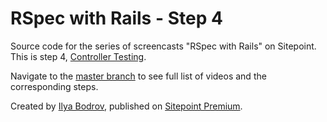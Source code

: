 # RSpec with Rails - Step 4

Source code for the series of screencasts "RSpec with Rails" on Sitepoint. This is step 4, [Controller Testing]().

Navigate to the [master branch](https://github.com/learnable-content/RSpec-collection/tree/master) to see full list of videos and the corresponding steps.

Created by [Ilya Bodrov](http://radiant-wind.com), published on [Sitepoint Premium](https://www.sitepoint.com/premium).